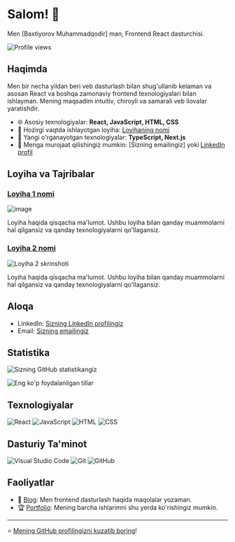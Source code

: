  # Salom! 👋

Men [Baxtiyorov Muhammadqodir] man, Frontend React dasturchisi.

![Profile views](https://komarev.com/ghpvc/?username=profilingiz&color=blue)

## Haqimda

Men bir necha yildan beri veb dasturlash bilan shug'ullanib kelaman va asosan React va boshqa zamonaviy frontend texnologiyalari bilan ishlayman. Mening maqsadim intuitiv, chiroyli va samarali veb ilovalar yaratishdir.

- 🌐 Asosiy texnologiyalar: **React, JavaScript, HTML, CSS**
- 🚀 Hozirgi vaqtda ishlayotgan loyiha: [Loyihaning nomi]([https://loyihaning-linki](https://01-projects.vercel.app))
- 🌱 Yangi o'rganayotgan texnologiyalar: **TypeScript, Next.js**
- 💬 Menga murojaat qilishingiz mumkin: [Sizning emailingiz] yoki [LinkedIn profil](https://www.linkedin.com/in/mbaxtiyorov)

## Loyiha va Tajribalar

### [Loyiha 1 nomi](https://loyihaning-linki)
![![image](https://github.com/accauntforwork/accauntforwork/assets/143997480/cbb1c7ca-c245-4635-a820-3b5a93266083)
](https://loyihaning-skrinshot-linki)

Loyiha haqida qisqacha ma'lumot. Ushbu loyiha bilan qanday muammolarni hal qilgansiz va qanday texnologiyalarni qo'llagansiz.

### [Loyiha 2 nomi](https://loyihaning-linki)
![Loyiha 2 skrinshoti]([https://loyihaning-skrinshot-linki](https://crypto-project-vert.vercel.app/))

Loyiha haqida qisqacha ma'lumot. Ushbu loyiha bilan qanday muammolarni hal qilgansiz va qanday texnologiyalarni qo'llagansiz.

## Aloqa

- LinkedIn: [Sizning LinkedIn profilingiz](https://linkedin.com/in/sizning-linkedin)
- Email: [Sizning emailingiz](mailto:sizning-emailingiz)

## Statistika

![Sizning GitHub statistikangiz](https://github-readme-stats.vercel.app/api?username=profilingiz&show_icons=true&theme=radical)

![Eng ko'p foydalanilgan tillar](https://github-readme-stats.vercel.app/api/top-langs/?username=profilingiz&layout=compact&theme=radical)

## Texnologiyalar

![React](https://img.shields.io/badge/React-20232A?style=for-the-badge&logo=react&logoColor=61DAFB)
![JavaScript](https://img.shields.io/badge/JavaScript-323330?style=for-the-badge&logo=javascript&logoColor=F7DF1E)
![HTML](https://img.shields.io/badge/HTML5-E34F26?style=for-the-badge&logo=html5&logoColor=white)
![CSS](https://img.shields.io/badge/CSS3-1572B6?style=for-the-badge&logo=css3&logoColor=white)

## Dasturiy Ta'minot

![Visual Studio Code](https://img.shields.io/badge/Visual%20Studio%20Code-0078d7?style=for-the-badge&logo=visual%20studio%20code&logoColor=white)
![Git](https://img.shields.io/badge/Git-F05032?style=for-the-badge&logo=git&logoColor=white)
![GitHub](https://img.shields.io/badge/GitHub-181717?style=for-the-badge&logo=github&logoColor=white)

## Faoliyatlar

- 🎉 [Blog](https://sizning-blogingiz): Men frontend dasturlash haqida maqolalar yozaman.
- 🏆 [Portfolio](https://sizning-portfolio-linkingiz): Mening barcha ishlarimni shu yerda ko'rishingiz mumkin.

---

⭐️ [Mening GitHub profilingizni kuzatib boring](https://github.com/profilingiz)!

